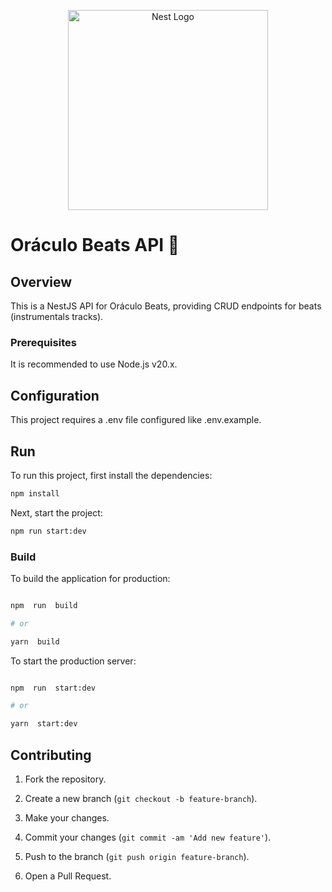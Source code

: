 <p align="center">
  <a href="http://nestjs.com/" target="blank"><img src="https://nestjs.com/img/logo_text.svg" width="320" alt="Nest Logo" /></a>
</p>

# Oráculo Beats API 🎹

## Overview
  

This is a NestJS API for Oráculo Beats, providing CRUD endpoints for beats (instrumentals tracks).

### Prerequisites
It is recommended to use Node.js v20.x.

## Configuration
This project requires a .env file configured like .env.example.

## Run 
 To run this project, first install the dependencies:
  ```bash 
  npm install
  ```

Next, start the project:
```bash 
npm run start:dev
```

### Build
To build the application for production:

```bash

npm  run  build

# or

yarn  build

```

  

To start the production server:

  

```bash

npm  run  start:dev

# or

yarn  start:dev

```


## Contributing


1. Fork the repository.

2. Create a new branch (`git checkout -b feature-branch`).

3. Make your changes.

4. Commit your changes (`git commit -am 'Add new feature'`).

5. Push to the branch (`git push origin feature-branch`).

6. Open a Pull Request.


